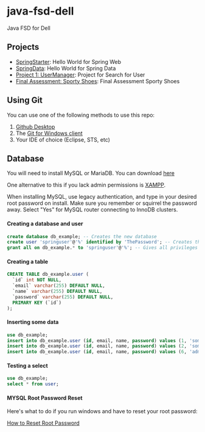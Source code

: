# java-fsd-dell

Java FSD for Dell


## Projects

 * [SpringStarter](./SpringStarter/): Hello World for Spring Web
 * [SpringData](./SpringData/): Hello World for Spring Data
 * [Project 1: UserManager](./UserManager/): Project for Search for User
 * [Final Assessment: Sporty Shoes](./SportyShoes/): Final Assessment Sporty Shoes

## Using Git

You can use one of the following methods to use this repo:

1. [Github Desktop](https://desktop.github.com)
2. The [Git for Windows client](https://git-scm.com/download/win)
3. Your IDE of choice (Eclipse, STS, etc)


## Database


You will need to install MySQL or MariaDB. You can download [here](https://dev.mysql.com/downloads/)

One alternative to this if you lack admin permissions is [XAMPP](https://www.apachefriends.org/download.html).

When installing MySQL, use legacy authentication, and type in your desired root password on install. Make sure you remember or squirrel the password away.
Select "Yes" for MySQL router connecting to InnoDB clusters.


#### Creating a database and user

```sql
create database db_example; -- Creates the new database
create user 'springuser'@'%' identified by 'ThePassword'; -- Creates the user
grant all on db_example.* to 'springuser'@'%'; -- Gives all privileges to the new user on the newly created database
```

#### Creating a table

```sql
CREATE TABLE db_example.user (
  `id` int NOT NULL,
  `email` varchar(255) DEFAULT NULL,
  `name` varchar(255) DEFAULT NULL,
  `password` varchar(255) DEFAULT NULL,
  PRIMARY KEY (`id`)
);
```

#### Inserting some data

```sql
use db_example;
insert into db_example.user (id, email, name, password) values (1, 'someemail@someemailprovider.com', 'First', 'mypassword');
insert into db_example.user (id, email, name, password) values (2, 'someemail@someemailprovider.com', 'Second', 'mypassword2');
insert into db_example.user (id, email, name, password) values (6, 'admin@admin.com', 'admin', 'admin');

```


#### Testing a select

```sql
use db_example;
select * from user;
```

#### MYSQL Root Password Reset

Here's what to do if you run windows and have to reset your root password:

[How to Reset Root Password](https://dev.mysql.com/doc/mysql-windows-excerpt/5.7/en/resetting-permissions-windows.html)


